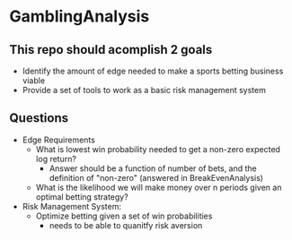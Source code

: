 # GamblingAnalysis

## This repo should acomplish 2 goals
 * Identify the amount of edge needed to make a sports betting business viable
 * Provide a set of tools to work as a basic risk management system

## Questions
 * Edge Requirements
 	* What is lowest win probability needed to get a non-zero expected log return?
 		* Answer should be a function of number of bets, and the definition of "non-zero" (answered in BreakEvenAnalysis)
 	* What is the likelihood we will make money over n periods given an optimal betting strategy?
 * Risk Management System:
    * Optimize betting given a set of win probabilities
     	* needs to be able to quanitfy risk aversion